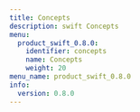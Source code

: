 ```yaml
---
title: Concepts
description: swift Concepts
menu:
  product_swift_0.8.0:
    identifier: concepts
    name: Concepts
    weight: 20
menu_name: product_swift_0.8.0
info:
  version: 0.8.0
---
```


